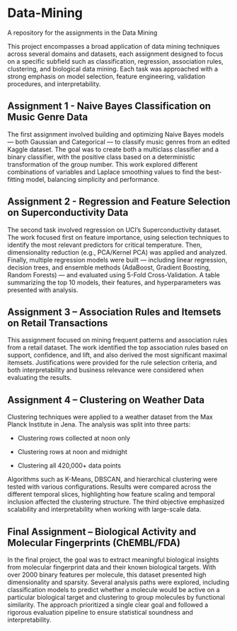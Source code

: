 # Data-Mining

A repository for the assignments in the Data Mining

This project encompasses a broad application of data mining techniques across several domains and datasets, each assignment designed to focus on a specific subfield such as classification, regression, association rules, clustering, and biological data mining. Each task was approached with a strong emphasis on model selection, feature engineering, validation procedures, and interpretability.

## **Assignment 1 - Naive Bayes Classification on Music Genre Data**

The first assignment involved building and optimizing Naive Bayes models — both Gaussian and Categorical — to classify music genres from an edited Kaggle dataset. The goal was to create both a multiclass classifier and a binary classifier, with the positive class based on a deterministic transformation of the group number. This work explored different combinations of variables and Laplace smoothing values to find the best-fitting model, balancing simplicity and performance.

## **Assignment 2 - Regression and Feature Selection on Superconductivity Data**

The second task involved regression on UCI’s Superconductivity dataset. The work focused first on feature importance, using selection techniques to identify the most relevant predictors for critical temperature. Then, dimensionality reduction (e.g., PCA/Kernel PCA) was applied and analyzed. Finally, multiple regression models were built — including linear regression, decision trees, and ensemble methods (AdaBoost, Gradient Boosting, Random Forests) — and evaluated using 5-Fold Cross-Validation. A table summarizing the top 10 models, their features, and hyperparameters was presented with analysis.

## **Assignment 3 – Association Rules and Itemsets on Retail Transactions**

This assignment focused on mining frequent patterns and association rules from a retail dataset. The work identified the top association rules based on support, confidence, and lift, and also derived the most significant maximal itemsets. Justifications were provided for the rule selection criteria, and both interpretability and business relevance were considered when evaluating the results.

## **Assignment 4 – Clustering on Weather Data**

Clustering techniques were applied to a weather dataset from the Max Planck Institute in Jena. The analysis was split into three parts:

 - Clustering rows collected at noon only


 - Clustering rows at noon and midnight


 - Clustering all 420,000+ data points


Algorithms such as K-Means, DBSCAN, and hierarchical clustering were tested with various configurations. Results were compared across the different temporal slices, highlighting how feature scaling and temporal inclusion affected the clustering structure. The third objective emphasized scalability and interpretability when working with large-scale data.

## **Final Assignment – Biological Activity and Molecular Fingerprints (ChEMBL/FDA)**

In the final project, the goal was to extract meaningful biological insights from molecular fingerprint data and their known biological targets. With over 2000 binary features per molecule, this dataset presented high dimensionality and sparsity. Several analysis paths were explored, including classification models to predict whether a molecule would be active on a particular biological target and clustering to group molecules by functional similarity. The approach prioritized a single clear goal and followed a rigorous evaluation pipeline to ensure statistical soundness and interpretability.
